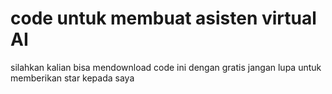 # code untuk membuat asisten virtual AI
silahkan kalian bisa mendownload code ini dengan gratis jangan lupa untuk memberikan star kepada saya
